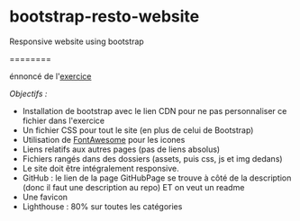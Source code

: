 # bootstrap-resto-website
Responsive website using bootstrap  

======== 

énnoncé de l'[exercice](https://github.com/becodeorg/BXL-Johnson-3.9/tree/master/Projets/Restaurant_Bootstrap)  

_Objectifs :_   
* Installation de bootstrap avec le lien CDN pour ne pas personnaliser ce fichier dans l'exercice  
* Un fichier CSS pour tout le site (en plus de celui de Bootstrap)  
* Utilisation de [FontAwesome](https://fontawesome.com/start) pour les icones  
* Liens relatifs aux autres pages (pas de liens absolus)  
* Fichiers rangés dans des dossiers (assets, puis css, js et img dedans)  
* Le site doit être intégralement responsive.  
* GitHub : le lien de la page GitHubPage se trouve à côté de la description (donc il faut une description au repo) ET on veut un readme  
* Une favicon  
* Lighthouse : 80% sur toutes les catégories  
